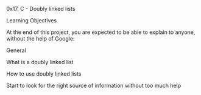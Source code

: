 0x17. C - Doubly linked lists

Learning Objectives


At the end of this project, you are expected to be able to explain to anyone, without the help of Google:

General


What is a doubly linked list

How to use doubly linked lists

Start to look for the right source of information without too much help
